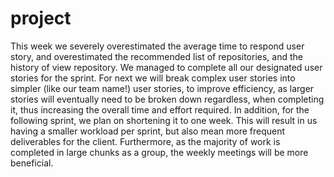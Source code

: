 # project

This week we severely overestimated the average time to respond user story, and overestimated the recommended list of repositories, and the history of view repository. We managed to complete all our designated user stories for the sprint.
For next we will break complex user stories into simpler (like our team name!) user stories, to improve efficiency, as larger stories will eventually need to be broken down regardless, when completing it, thus increasing the overall time and effort required. In addition, for the following sprint, we plan on shortening it to one week. This will result in us having a smaller workload per sprint, but also mean more frequent deliverables for the client. Furthermore, as the majority of work is completed in large chunks as a group, the weekly meetings will be more beneficial.
